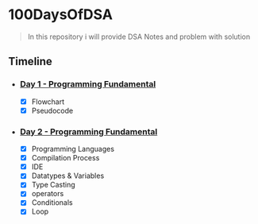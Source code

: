 # 100DaysOfDSA
> In this repository i will provide DSA Notes and problem  with solution
## Timeline
- ### [Day 1 -  Programming Fundamental](https://github.com/pawanbhayde/100DaysOfDSA/tree/main/Day%201%20-%20Programming%20Fundamental)
    - [x] Flowchart
    - [x] Pseudocode
    
- ### [Day 2 -  Programming Fundamental](https://github.com/pawanbhayde/100DaysOfDSA/tree/main/Day%202%20-%20Creating%20Your%20First%20Program)
    - [x] Programming Languages
    - [x] Compilation Process
    - [x] IDE
    - [x] Datatypes & Variables
    - [x] Type Casting
    - [x] operators
    - [x] Conditionals
    - [x] Loop
